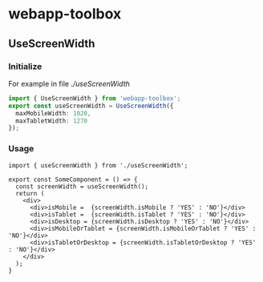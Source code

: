 # webapp-toolbox

## UseScreenWidth
### Initialize
For example in file *./useScreenWidth*
```ts
import { UseScreenWidth } from 'webapp-toolbox';
export const useScreenWidth = UseScreenWidth({
  maxMobileWidth: 1020,
  maxTabletWidth: 1270
});
```
### Usage
```tsx
import { useScreenWidth } from './useScreenWidth';

export const SomeComponent = () => {
  const screenWidth = useScreenWidth();
  return (
    <div>
      <div>isMobile =  {screenWidth.isMobile ? 'YES' : 'NO'}</div>
      <div>isTablet =  {screenWidth.isTablet ? 'YES' : 'NO'}</div>
      <div>isDesktop = {screenWidth.isDesktop ? 'YES' : 'NO'}</div>
      <div>isMobileOrTablet = {screenWidth.isMobileOrTablet ? 'YES' : 'NO'}</div>
      <div>isTabletOrDesktop = {screenWidth.isTabletOrDesktop ? 'YES' : 'NO'}</div>
    </div>
  );
}
```
